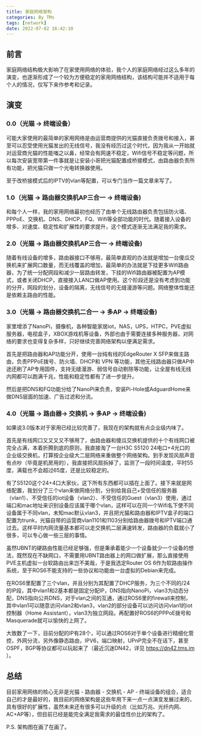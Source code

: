 ```yaml
---
title: 家庭网络架构
categories: By TMs
tags: [network]
date: 2022-07-02 16:42:10
---
```


## 前言

家庭网络结构极大影响了在家使用网络的体验，我个人的家庭网络经过这么多年的演变，也逐渐形成了一个较为方便稳定的家用网络结构，该结构可能并不适用于每个人的情况，仅写下来作参考和记录。

## 演变

### 0.0（光猫 -> 终端设备）

可能大家使用的最简单的家用网络是由运营商提供的光猫直接负责拨号和接入，甚至可以忍受使用光猫发出的无线信号，我没有经历过这个时代，因为我从一开始就对运营商光猫的性能嗤之以鼻，经常会有网速不稳定，Wifi信号不稳定等问题，所以每次安装宽带第一件事就是让安装小哥把光猫配置成桥接模式，由路由器负责所有功能，把光猫只做一个光电转换器使用。

至于改桥接模式后的IPTV的vlan等配置，可以专门当作一篇文章来写了。

### 1.0（光猫 -> 路由器交换机AP三合一 -> 终端设备)

和每个人一样，我的家用网络最初也经历了由单个无线路由器负责包括防火墙、PPPoE、交换机、DNS、DHCP、FQ、Wifi等全部功能的时代。随着接入设备的增多、对速度、稳定性和扩展性的要求提升，这个模式逐渐无法满足我的需求。

### 2.0（光猫 -> 路由器交换机AP三合一 -> 终端设备)

随着有线设备的增多，路由器接口不够用，最简单直观的办法就是增加一台傻瓜交换机来扩展网口数量，而无线覆盖的增加，最简单的办法就是下挂更多Wifi路由器，为了统一分配网段和减少一层路由转发，下挂的Wifi路由器被配置为AP模式，或者关闭DHCP，直接接入LAN口做AP使用。这个阶段还是没有考虑到功能的分开，网段的划分，设备的隔离，无线信号的无缝漫游等问题。网络整体性能还是依赖主路由的性能。

### 3.0（光猫 -> 路由器交换机二合一 -> 多AP -> 终端设备)

家里增添了NanoPi，摄像机，各种智能家居iot，NAS，UPS，HTPC，PVE虚拟服务器，电视盒子，XBOX游戏机等设备，外部也由于需要连接多种服务器，对网络的要求也变得复杂多样，只好继续完善网络架构以便满足需求。

首先是把路由器和AP功能分开，使用一台纯有线的EdgeRouter X SFP来做主路由，负责PPPoE拨号、防火墙、DHCP和 VPN 等功能，其他无线路由器只做AP中途还刷了AP专用固件，支持无缝漫游、弱信号自动剔除等功能，让全屋有线无线内网都可以跑满千兆，性能和稳定性都有了进一步提升。

然后是把DNS和FQ功能分给了NanoPi来负责，安装Pi-Hole或AdguardHome来做DNS层面的加速、广告过滤和分流。

### 4.0（光猫 -> 路由器-> 交换机 -> 多AP -> 终端设备)

如果说3.0版本对于家用已经比较完善了，我现在的架构就有点企业级内味了。

首先是有线网口又又又又不够用了，由路由器和傻瓜交换机提供的十个有线网口被完全占满，本着折腾到底的原则，我直接淘了一台H3C S5120 24电口+4光口的企业级交换机，打算按企业级大二层网络来重做整个网络架构。到手发现风扇声音有点吵（毕竟是机房用的），我直接把风扇拆掉了，监测了一段时间温度，平时55度，满载也不会超过65度，还是比较稳定的。

有了S5120这个24+4口大家伙，这下所有东西都可以插在上面了。接下来就是网络配置，我划分了三个vlan来做网络分割，分别给我自己+受信任的服务器（vlan1）、不受信任的iot设备（vlan2）、不受信任的Guest（vlan3）使用，通过端口和mac地址来识别设备应该属于哪个vlan，这样可以在同一个Wifi名下使不同设备属于不同vlan，未知mac默认vlan3，并且把光猫和路由器和IPTV盒子的端口配置为trunk，光猫自带的运营商vlan1101和1103分别给路由器拨号和IPTV端口通过去。这样平时内网流量基本都可以走交换机二层满速转发，路由器的负载就小了很多，可以专心做一些三层的事情。

虽然UBNT的硬路由性能已经足够强，但是秉承着能少一个设备就少一个设备的想法，既然现在不缺网口，不需要用UBNT路由器上的网口做扩展，那么直接使用PVE主机虚拟一台软路由出来岂不美哉，于是我选定Router OS 6作为软路由操作系统，至于ROS6不能支持的一些协议和功能由一台虚拟的Debian来完成。

在ROS6里配置了三个vlan，并且分别为其配置了DHCP服务，为三个不同的/24的IP段，其中vlan1和2基本都是固定分配IP，DNS指向NanoPi，vlan3为动态分配，DNS指向公共DNS，对于vlan之间的互通，通过ROS6里的firewall来控制，其中vlan1可以随意访问vlan2和vlan3，vlan2的部分设备可以访问访问vlan1的iot控制器（Home Assistant），vlan3为独立网段。再配置好ROS6的PPPoE拨号和Masquerade就可以愉快的上网了。

大致数了一下，目前分配的IP有28个，可以通过ROS6对于单个设备进行精细化管控，外网分流，另外像静态路由，IPV6，端口映射，UPnP完全不在话下，甚至OSPF，BGP等协议都可以玩起来了（最近沉迷DN42，详见 https://dn42.tms.im ）。

## 总结

目前家用网络的核心无非是光猫 - 路由器 - 交换机 - AP - 终端设备的组合，适合自己的才是最好的，我目前的网络架构是这些年用下来一点一点演变发展过来的，具有很好的扩展性，虽然未来还有很多可以升级的点（比如万兆、光纤内网、AC+AP等），但目前已经是能完全满足我需求的最佳性价比的架构了。

P.S.  架构图在画了在画了。